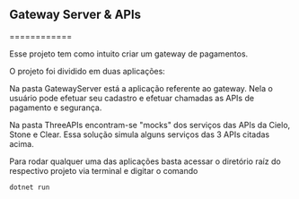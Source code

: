 ## Gateway Server & APIs


============

Esse projeto tem como intuito criar um gateway de pagamentos.

O projeto foi dividido em duas aplicações:

Na pasta GatewayServer está a aplicação referente ao gateway.
Nela o usuário pode efetuar seu cadastro e efetuar chamadas as APIs de pagamento e segurança.

Na pasta ThreeAPIs encontram-se "mocks" dos serviços das APIs da Cielo, Stone e Clear.
Essa solução simula alguns serviços das 3 APIs citadas acima.


Para rodar qualquer uma das aplicações basta acessar o diretório raíz do respectivo projeto via terminal e digitar o comando
```
dotnet run
```